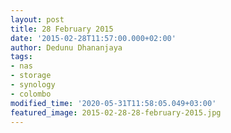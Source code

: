 ```yaml
---
layout: post
title: 28 February 2015
date: '2015-02-28T11:57:00.000+02:00'
author: Dedunu Dhananjaya
tags:
- nas
- storage
- synology
- colombo
modified_time: '2020-05-31T11:58:05.049+03:00'
featured_image: 2015-02-28-28-february-2015.jpg
---
```


